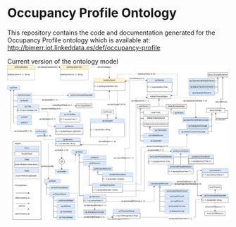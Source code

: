 # Occupancy Profile Ontology
This repository contains the code and documentation generated for the Occupancy Profile ontology which is available at:
http://bimerr.iot.linkeddata.es/def/occupancy-profile

Current version of the ontology model
![Current version of the model](https://github.com/oeg-upm/bimerr-occupant-behavior/blob/master/diagrams/diagram.svg "Occupancy Profile model")
